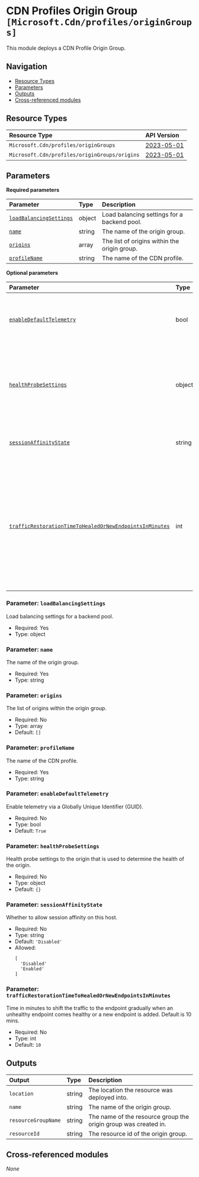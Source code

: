 # CDN Profiles Origin Group `[Microsoft.Cdn/profiles/originGroups]`

This module deploys a CDN Profile Origin Group.

## Navigation

- [Resource Types](#Resource-Types)
- [Parameters](#Parameters)
- [Outputs](#Outputs)
- [Cross-referenced modules](#Cross-referenced-modules)

## Resource Types

| Resource Type | API Version |
| :-- | :-- |
| `Microsoft.Cdn/profiles/originGroups` | [2023-05-01](https://learn.microsoft.com/en-us/azure/templates/Microsoft.Cdn/2023-05-01/profiles/originGroups) |
| `Microsoft.Cdn/profiles/originGroups/origins` | [2023-05-01](https://learn.microsoft.com/en-us/azure/templates/Microsoft.Cdn/2023-05-01/profiles/originGroups/origins) |

## Parameters

**Required parameters**

| Parameter | Type | Description |
| :-- | :-- | :-- |
| [`loadBalancingSettings`](#parameter-loadbalancingsettings) | object | Load balancing settings for a backend pool. |
| [`name`](#parameter-name) | string | The name of the origin group. |
| [`origins`](#parameter-origins) | array | The list of origins within the origin group. |
| [`profileName`](#parameter-profilename) | string | The name of the CDN profile. |

**Optional parameters**

| Parameter | Type | Description |
| :-- | :-- | :-- |
| [`enableDefaultTelemetry`](#parameter-enabledefaulttelemetry) | bool | Enable telemetry via a Globally Unique Identifier (GUID). |
| [`healthProbeSettings`](#parameter-healthprobesettings) | object | Health probe settings to the origin that is used to determine the health of the origin. |
| [`sessionAffinityState`](#parameter-sessionaffinitystate) | string | Whether to allow session affinity on this host. |
| [`trafficRestorationTimeToHealedOrNewEndpointsInMinutes`](#parameter-trafficrestorationtimetohealedornewendpointsinminutes) | int | Time in minutes to shift the traffic to the endpoint gradually when an unhealthy endpoint comes healthy or a new endpoint is added. Default is 10 mins. |

### Parameter: `loadBalancingSettings`

Load balancing settings for a backend pool.

- Required: Yes
- Type: object

### Parameter: `name`

The name of the origin group.

- Required: Yes
- Type: string

### Parameter: `origins`

The list of origins within the origin group.

- Required: No
- Type: array
- Default: `[]`

### Parameter: `profileName`

The name of the CDN profile.

- Required: Yes
- Type: string

### Parameter: `enableDefaultTelemetry`

Enable telemetry via a Globally Unique Identifier (GUID).

- Required: No
- Type: bool
- Default: `True`

### Parameter: `healthProbeSettings`

Health probe settings to the origin that is used to determine the health of the origin.

- Required: No
- Type: object
- Default: `{}`

### Parameter: `sessionAffinityState`

Whether to allow session affinity on this host.

- Required: No
- Type: string
- Default: `'Disabled'`
- Allowed:
  ```Bicep
  [
    'Disabled'
    'Enabled'
  ]
  ```

### Parameter: `trafficRestorationTimeToHealedOrNewEndpointsInMinutes`

Time in minutes to shift the traffic to the endpoint gradually when an unhealthy endpoint comes healthy or a new endpoint is added. Default is 10 mins.

- Required: No
- Type: int
- Default: `10`


## Outputs

| Output | Type | Description |
| :-- | :-- | :-- |
| `location` | string | The location the resource was deployed into. |
| `name` | string | The name of the origin group. |
| `resourceGroupName` | string | The name of the resource group the origin group was created in. |
| `resourceId` | string | The resource id of the origin group. |

## Cross-referenced modules

_None_
